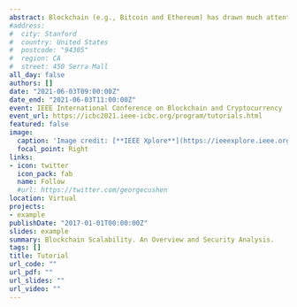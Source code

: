 ```yaml
---
abstract: Blockchain (e.g., Bitcoin and Ethereum) has drawn much attention and has been widely deployed in recent years. However, Blockchain scalability is emerging as a challenging issue. This tutorial will overview existing solutions to Blockchain scalability, which can be classified into two categories [:] First layer and second layer solutions. First layer solutions propose modifications to the Blockchain (i.e., changing the Blockchain structure, such as block size) while second layer solutions propose mechanisms that are implemented outside of the Blockchain. In particular, we focus on sharding as a promising first layer solution to the scalability issue; the basic idea behind sharding is to divide the Blockchain network into multiple committees, each processing a separate set of transactions. More specifically, (a) we propose a taxonomy based on committee formation and intra-committee consensus; and (b) we compare the main existing sharding-based Blockchain protocols. We also present a performance-based comparative analysis (i.e., throughput and latency), of the advantages, and disadvantages in existing scalability solutions. Finally, we present a security analysis of sharding-based Blockchain protocols.
#address:
#  city: Stanford
#  country: United States
#  postcode: "94305"
#  region: CA
#  street: 450 Serra Mall
all_day: false
authors: []
date: "2021-06-03T09:00:00Z" 
date_end: "2021-06-03T11:00:00Z"
event: IEEE International Conference on Blockchain and Cryptocurrency
event_url: https://icbc2021.ieee-icbc.org/program/tutorials.html
featured: false
image:
  caption: 'Image credit: [**IEEE Xplore**](https://ieeexplore.ieee.org/stamp/stamp.jsp?tp=&arnumber=9133427)'
  focal_point: Right
links:
- icon: twitter
  icon_pack: fab
  name: Follow
  #url: https://twitter.com/georgecushen
location: Virtual
projects:
- example
publishDate: "2017-01-01T00:00:00Z"
slides: example
summary: Blockchain Scalability. An Overview and Security Analysis.
tags: []
title: Tutorial
url_code: ""
url_pdf: ""
url_slides: ""
url_video: ""
---
```


